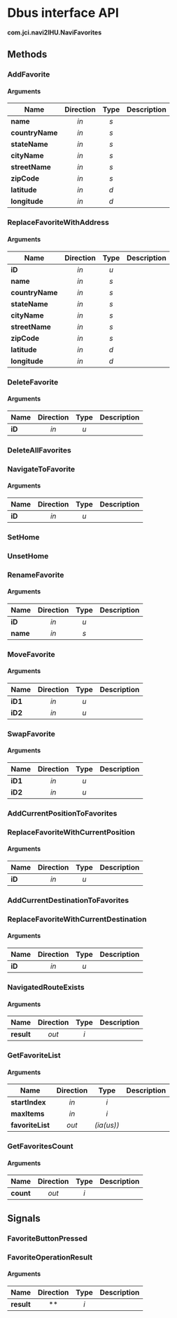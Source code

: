 
# Dbus interface API

**com.jci.navi2IHU.NaviFavorites**


## Methods

### AddFavorite



#### Arguments

| Name | Direction | Type | Description |
| --- | :---: | :---: | --- |
| **name** | *in* | *s* |  |
| **countryName** | *in* | *s* |  |
| **stateName** | *in* | *s* |  |
| **cityName** | *in* | *s* |  |
| **streetName** | *in* | *s* |  |
| **zipCode** | *in* | *s* |  |
| **latitude** | *in* | *d* |  |
| **longitude** | *in* | *d* |  |


### ReplaceFavoriteWithAddress



#### Arguments

| Name | Direction | Type | Description |
| --- | :---: | :---: | --- |
| **iD** | *in* | *u* |  |
| **name** | *in* | *s* |  |
| **countryName** | *in* | *s* |  |
| **stateName** | *in* | *s* |  |
| **cityName** | *in* | *s* |  |
| **streetName** | *in* | *s* |  |
| **zipCode** | *in* | *s* |  |
| **latitude** | *in* | *d* |  |
| **longitude** | *in* | *d* |  |


### DeleteFavorite



#### Arguments

| Name | Direction | Type | Description |
| --- | :---: | :---: | --- |
| **iD** | *in* | *u* |  |


### DeleteAllFavorites




### NavigateToFavorite



#### Arguments

| Name | Direction | Type | Description |
| --- | :---: | :---: | --- |
| **iD** | *in* | *u* |  |


### SetHome




### UnsetHome




### RenameFavorite



#### Arguments

| Name | Direction | Type | Description |
| --- | :---: | :---: | --- |
| **iD** | *in* | *u* |  |
| **name** | *in* | *s* |  |


### MoveFavorite



#### Arguments

| Name | Direction | Type | Description |
| --- | :---: | :---: | --- |
| **iD1** | *in* | *u* |  |
| **iD2** | *in* | *u* |  |


### SwapFavorite



#### Arguments

| Name | Direction | Type | Description |
| --- | :---: | :---: | --- |
| **iD1** | *in* | *u* |  |
| **iD2** | *in* | *u* |  |


### AddCurrentPositionToFavorites




### ReplaceFavoriteWithCurrentPosition



#### Arguments

| Name | Direction | Type | Description |
| --- | :---: | :---: | --- |
| **iD** | *in* | *u* |  |


### AddCurrentDestinationToFavorites




### ReplaceFavoriteWithCurrentDestination



#### Arguments

| Name | Direction | Type | Description |
| --- | :---: | :---: | --- |
| **iD** | *in* | *u* |  |


### NavigatedRouteExists



#### Arguments

| Name | Direction | Type | Description |
| --- | :---: | :---: | --- |
| **result** | *out* | *i* |  |


### GetFavoriteList



#### Arguments

| Name | Direction | Type | Description |
| --- | :---: | :---: | --- |
| **startIndex** | *in* | *i* |  |
| **maxItems** | *in* | *i* |  |
| **favoriteList** | *out* | *(ia(us))* |  |


### GetFavoritesCount



#### Arguments

| Name | Direction | Type | Description |
| --- | :---: | :---: | --- |
| **count** | *out* | *i* |  |



## Signals

### FavoriteButtonPressed




### FavoriteOperationResult



#### Arguments

| Name | Direction | Type | Description |
| --- | :---: | :---: | --- |
| **result** | ** | *i* |  |

